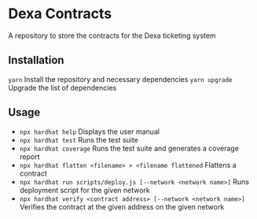 # Dexa Contracts

A repository to store the contracts for the Dexa ticketing system

## Installation

`yarn` Install the repository and necessary dependencies
`yarn upgrade` Upgrade the list of dependencies

## Usage

- `npx hardhat help` Displays the user manual
- `npx hardhat test` Runs the test suite
- `npx hardhat coverage` Runs the test suite and generates a coverage report
- `npx hardhat flatten <filename> > <filename flattened` Flattens a contract
- `npx hardhat run scripts/deploy.js [--network <network name>]` Runs deployment script for the given network
- `npx hardhat verify <contract address> [--network <network name>]` Verifies the contract at the given address on the given network
